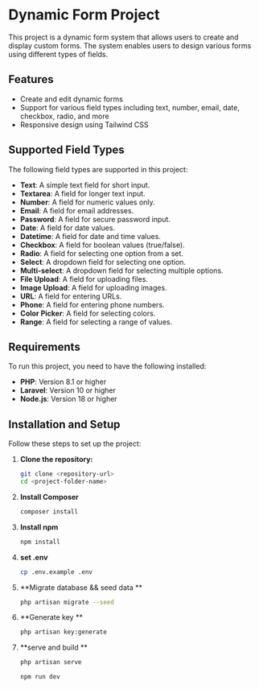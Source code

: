 # Dynamic Form Project

This project is a dynamic form system that allows users to create and display custom forms. The system enables users to design various forms using different types of fields.

## Features

- Create and edit dynamic forms
- Support for various field types including text, number, email, date, checkbox, radio, and more
- Responsive design using Tailwind CSS

## Supported Field Types

The following field types are supported in this project:

- **Text**: A simple text field for short input.
- **Textarea**: A field for longer text input.
- **Number**: A field for numeric values only.
- **Email**: A field for email addresses.
- **Password**: A field for secure password input.
- **Date**: A field for date values.
- **Datetime**: A field for date and time values.
- **Checkbox**: A field for boolean values (true/false).
- **Radio**: A field for selecting one option from a set.
- **Select**: A dropdown field for selecting one option.
- **Multi-select**: A dropdown field for selecting multiple options.
- **File Upload**: A field for uploading files.
- **Image Upload**: A field for uploading images.
- **URL**: A field for entering URLs.
- **Phone**: A field for entering phone numbers.
- **Color Picker**: A field for selecting colors.
- **Range**: A field for selecting a range of values.

## Requirements

To run this project, you need to have the following installed:

- **PHP**: Version 8.1 or higher
- **Laravel**: Version 10 or higher
- **Node.js**: Version 18 or higher

## Installation and Setup

Follow these steps to set up the project:

1. **Clone the repository:**

   ```bash
   git clone <repository-url>
   cd <project-folder-name>
   
2. **Install Composer**

    ```bash
   composer install

3. **Install npm**

    ```bash
   npm install


3. **set .env**

    ```bash
   cp .env.example .env

4. **Migrate database && seed data **

    ```bash
   php artisan migrate --seed

   
5. **Generate key **

    ```bash
   php artisan key:generate


6. **serve and build **

    ```bash
   php artisan serve
   
   npm run dev
